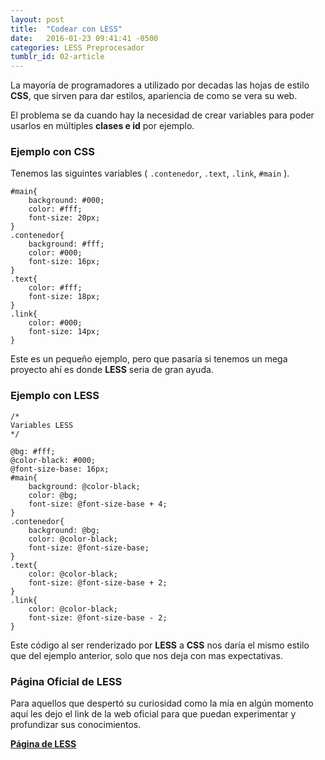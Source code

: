 ```yaml
---
layout: post
title:  "Codear con LESS"
date:   2016-01-23 09:41:41 -0500
categories: LESS Preprocesador
tumblr_id: 02-article
---
```

La mayoría de programadores a utilizado por decadas las hojas de estilo __CSS__, que sirven para dar estilos, apariencia de como se vera su web.

El problema se da cuando hay la necesidad de crear variables para poder usarlos en múltiples **clases e id** por ejemplo.

### Ejemplo con CSS
Tenemos las siguintes variables ( `.contenedor`, `.text`, `.link`, `#main` ).
<pre><code>#main{
	background: #000;
	color: #fff;
	font-size: 20px;
}
.contenedor{
	background: #fff;
	color: #000;
	font-size: 16px;
}
.text{
	color: #fff;
	font-size: 18px;
}
.link{
	color: #000;
	font-size: 14px;
}</code></pre>

Este es un pequeño ejemplo, pero que pasaría si tenemos un mega proyecto ahí es donde **LESS** seria de gran ayuda.

### Ejemplo con LESS

<pre><code>/* 
Variables LESS 
*/

@bg: #fff;
@color-black: #000;
@font-size-base: 16px;
#main{
	background: @color-black;
	color: @bg;
	font-size: @font-size-base + 4;
}
.contenedor{
	background: @bg;
	color: @color-black;
	font-size: @font-size-base;
}
.text{
	color: @color-black;
	font-size: @font-size-base + 2;
}
.link{
	color: @color-black;
	font-size: @font-size-base - 2;
}</code></pre>

Este código al ser renderizado por **LESS** a **CSS** nos daría el mismo estilo que del ejemplo anterior, solo que nos deja con mas expectativas.

### Página Oficial de LESS

Para aquellos que despertó su curiosidad como la mía en algún momento aquí les dejo el link de la web oficial para que puedan experimentar y profundizar sus conocimientos.

<a class="btn btn-link" href="http://lesscss.org/" target="_blank">**Página de LESS**</a>